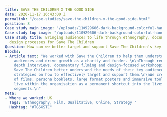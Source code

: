 ```yaml
---
title: SAVE THE CHILDREN X THE GOOD SIDE
date: 2020-11-17 16:43:00 Z
permalink: "/case-studies/save-the-children-x-the-good-side.html"
position: 8
Case study main image: "/uploads/110929606-dark-background-colorful-handp.jpeg"
Case study top image: "/uploads/110929606-dark-background-colorful-handp.jpeg"
Case study title: Bringing audiences to life through ethnography, documentary and
  design processes for Save The Children
Question: How can we better target and support Save The Children's key audiences?
Blocks:
- Article text: "We worked with Save the Children to help them understand their donor
    audiences and drive growth as a charity and funder. \n\nThrough remote self-ethnography,
    depth interviews, documentary filming and design-focused workshopping, we helped
    Save The Children better understand the needs of their key audiences, and workshop
    strategies on how to effectively target and support them.\n\nWe created a suite
    of films, persona booklets, large format posters and immersive tools that could
    live within the organisation as a permanent shortcut into the lives of their audience
    segments.\n"
Meta:
- Where we worked: UK
  Tags: 'Ethnography, Film, Qualitative, Online, Strategy '
  Hashtag: "#TGSXSTC"
---
```


